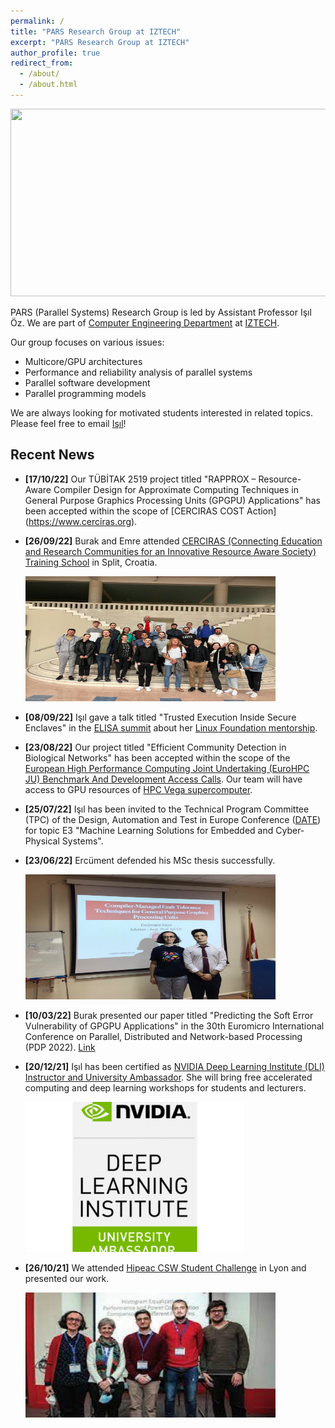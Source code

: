 ```yaml
---
permalink: /
title: "PARS Research Group at IZTECH"
excerpt: "PARS Research Group at IZTECH"
author_profile: true
redirect_from: 
  - /about/
  - /about.html
---
```

<img src='/images/parsiyte.png' width="600" height="300">

PARS (Parallel Systems) Research Group is led by Assistant Professor Işıl Öz. We are part of [Computer Engineering Department](https://ceng.iyte.edu.tr) at [IZTECH](https://www.iyte.edu.tr).

Our group focuses on various issues:

- Multicore/GPU architectures
- Performance and reliability analysis of parallel systems
- Parallel software development
- Parallel programming models

We are always looking for motivated students interested in related topics. Please feel free to email [Işıl](mailto:isiloz@iyte.edu.tr)!


Recent News
------

- **[17/10/22]** Our TÜBİTAK 2519 project titled "RAPPROX – Resource-Aware Compiler Design for Approximate Computing Techniques in General Purpose Graphics Processing Units (GPGPU) Applications" has been accepted within the scope of [CERCIRAS COST Action] (https://www.cerciras.org).

- **[26/09/22]** Burak and Emre attended [CERCIRAS (Connecting Education and Research Communities for an Innovative Resource Aware Society) Training School](https://www.cerciras.org/cerciras-training-school-2022/) in Split, Croatia.

  <img src='/images/CERCIRAS2022TrainingSchool.jpg' width="400" height="200">
  
- **[08/09/22]** Işıl gave a talk titled "Trusted Execution Inside Secure Enclaves" in the [ELISA summit](https://events.linuxfoundation.org/elisa-summit/) about her [Linux Foundation mentorship](https://lfx.linuxfoundation.org/tools/mentorship/).

- **[23/08/22]** Our project titled "Efficient Community Detection in Biological Networks" has been accepted within the scope of the [European High Performance Computing Joint Undertaking (EuroHPC JU) Benchmark And Development Access Calls](https://prace-ri.eu/hpc-access/eurohpc-access/eurohpc-ju-benchmark-and-development-access-calls/). Our team will have access to GPU resources of [HPC Vega supercomputer](https://doc.vega.izum.si/).

- **[25/07/22]** Işıl has been invited to the Technical Program Committee (TPC) of the Design, Automation and Test in Europe Conference ([DATE](https://www.date-conference.com/)) for topic E3 "Machine Learning Solutions for Embedded and Cyber-Physical Systems".

- **[23/06/22]** Ercüment defended his MSc thesis successfully.

  <img src='/images/EK_defense.png' width="400" height="200">


- **[10/03/22]** Burak presented our paper titled "Predicting the Soft Error Vulnerability of GPGPU Applications" in the 30th Euromicro International Conference on Parallel, Distributed and Network-based Processing (PDP 2022). [Link](https://www.youtube.com/watch?v=UjibAly2sjY)

- **[20/12/21]** Işıl has been certified as [NVIDIA Deep Learning Institute (DLI) Instructor and University Ambassador](https://www.nvidia.com/en-gb/deep-learning-ai/education/ambassador-program/). She will bring free accelerated computing and deep learning workshops for students and lecturers. 

  <img src='/images/nvidia-350x240.png' width="350" height="240">
  
- **[26/10/21]** We attended [Hipeac CSW Student Challenge](https://www.hipeac.net/csw/2021/lyon/) in Lyon and presented our work. 

  <img src='/images/lyon.jpeg' width="400" height="200">
